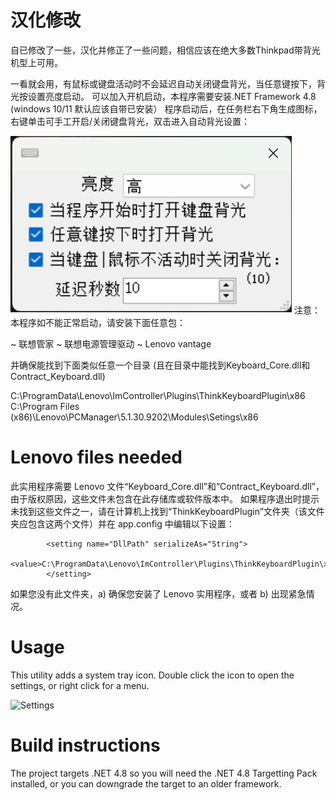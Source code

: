 # 汉化修改
自已修改了一些，汉化并修正了一些问题，相信应该在绝大多数Thinkpad带背光机型上可用。

一看就会用，有鼠标或键盘活动时不会延迟自动关闭键盘背光，当任意键按下，背光按设置亮度启动。
可以加入开机启动，本程序需要安装.NET Framework 4.8 (windows 10/11 默认应该自带已安装）
程序启动后，在任务栏右下角生成图标，右键单击可手工开启/关闭键盘背光，双击进入自动背光设置：

<img src="thinkpad-backlight.png" />
注意：本程序如不能正常启动，请安装下面任意包：

~ 联想管家
~ 联想电源管理驱动
~ Lenovo vantage

并确保能找到下面类似任意一个目录 (且在目录中能找到Keyboard_Core.dll和Contract_Keyboard.dll)

C:\ProgramData\Lenovo\ImController\Plugins\ThinkKeyboardPlugin\x86
C:\Program Files (x86)\Lenovo\PCManager\5.1.30.9202\Modules\Setings\x86

# Lenovo files needed
此实用程序需要 Lenovo 文件“Keyboard_Core.dll”和“Contract_Keyboard.dll”，由于版权原因，这些文件未包含在此存储库或软件版本中。 如果程序退出时提示未找到这些文件之一，请在计算机上找到“ThinkKeyboardPlugin”文件夹（该文件夹应包含这两个文件）并在 app.config 中编辑以下设置：

            <setting name="DllPath" serializeAs="String">
                <value>C:\ProgramData\Lenovo\ImController\Plugins\ThinkKeyboardPlugin\x86</value>
            </setting>
			
如果您没有此文件夹，a) 确保您安装了 Lenovo 实用程序，或者 b) 出现紧急情况。
			
# Usage
This utility adds a system tray icon. Double click the icon to open the settings, or right click for a menu.

![Settings](Settings.png)

# Build instructions
The project targets .NET 4.8 so you will need the .NET 4.8 Targetting Pack installed, or you can downgrade the target to an older framework.
